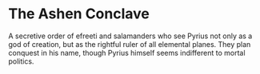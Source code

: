 # The Ashen Conclave


A secretive order of efreeti and salamanders who see Pyrius not only as a god of creation, but as the rightful ruler of all elemental planes. They plan conquest in his name, though Pyrius himself seems indifferent to mortal politics.
